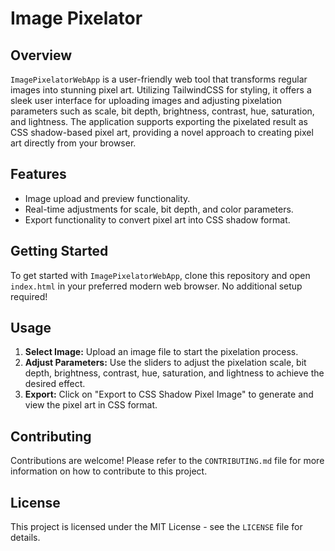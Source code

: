 # Image Pixelator

## Overview
`ImagePixelatorWebApp` is a user-friendly web tool that transforms regular images into stunning pixel art. Utilizing TailwindCSS for styling, it offers a sleek user interface for uploading images and adjusting pixelation parameters such as scale, bit depth, brightness, contrast, hue, saturation, and lightness. The application supports exporting the pixelated result as CSS shadow-based pixel art, providing a novel approach to creating pixel art directly from your browser.

## Features
- Image upload and preview functionality.
- Real-time adjustments for scale, bit depth, and color parameters.
- Export functionality to convert pixel art into CSS shadow format.

## Getting Started
To get started with `ImagePixelatorWebApp`, clone this repository and open `index.html` in your preferred modern web browser. No additional setup required!

## Usage
1. **Select Image:** Upload an image file to start the pixelation process.
2. **Adjust Parameters:** Use the sliders to adjust the pixelation scale, bit depth, brightness, contrast, hue, saturation, and lightness to achieve the desired effect.
3. **Export:** Click on "Export to CSS Shadow Pixel Image" to generate and view the pixel art in CSS format.

## Contributing
Contributions are welcome! Please refer to the `CONTRIBUTING.md` file for more information on how to contribute to this project.

## License
This project is licensed under the MIT License - see the `LICENSE` file for details.
